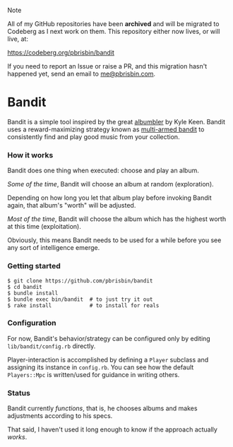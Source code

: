 > [!NOTE]
> All of my GitHub repositories have been **archived** and will be migrated to
> Codeberg as I next work on them. This repository either now lives, or will
> live, at:
>
> https://codeberg.org/pbrisbin/bandit
>
> If you need to report an Issue or raise a PR, and this migration hasn't
> happened yet, send an email to me@pbrisbin.com.

# Bandit

Bandit is a simple tool inspired by the great [albumbler][] by Kyle 
Keen. Bandit uses a reward-maximizing strategy known as [multi-armed 
bandit][mab] to consistently find and play good music from your 
collection.

### How it works

Bandit does one thing when executed: choose and play an album.

*Some of the time*, Bandit will choose an album at random (exploration).

Depending on how long you let that album play before invoking Bandit 
again, that album's "worth" will be adjusted.

*Most of the time*, Bandit will choose the album which has the 
highest worth at this time (exploitation).

Obviously, this means Bandit needs to be used for a while before you see 
any sort of intelligence emerge.

### Getting started

~~~ 
$ git clone https://github.com/pbrisbin/bandit
$ cd bandit
$ bundle install
$ bundle exec bin/bandit  # to just try it out
$ rake install            # to install for reals
~~~

### Configuration

For now, Bandit's behavior/strategy can be configured only by editing 
`lib/bandit/config.rb` directly.

Player-interaction is accomplished by defining a `Player` subclass and 
assigning its instance in `config.rb`. You can see how the default 
`Players::Mpc` is written/used for guidance in writing others.

### Status

Bandit currently *functions*, that is, he chooses albums and makes 
adjustments according to his specs.

That said, I haven't used it long enough to know if the approach 
actually *works*.

[albumbler]: https://github.com/keenerd/albumbler
[mab]:       https://en.wikipedia.org/wiki/Multi-armed_bandit

